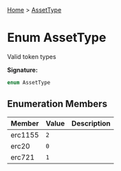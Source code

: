 [Home](../index.md) &gt; [AssetType](./assettype.md)

# Enum AssetType

Valid token types

<b>Signature:</b>

```typescript
enum AssetType 
```

## Enumeration Members

|  Member | Value | Description |
|  --- | --- | --- |
|  erc1155 | `2` |  |
|  erc20 | `0` |  |
|  erc721 | `1` |  |

